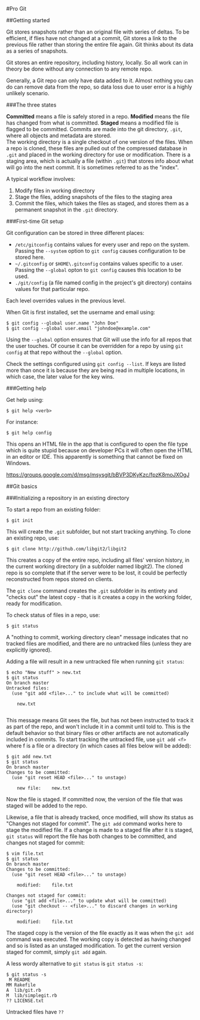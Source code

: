 #Pro Git

##Getting started

Git stores snapshots rather than an
original file with series of deltas.
To be efficient, if flies have not
changed at a commit, Git stores a 
link to the previous file rather than
storing the entire file again.  Git
thinks about its data as a series of
snapshots.

Git stores an entire repository, 
including history, locally.  So all
work can in theory be done without
any connection to any remote repo.

Generally, a Git repo can only have
data added to it.  Almost nothing 
you can do can remove data from the
repo, so data loss due to user error
is a highly unlikely scenario.

###The three states

**Committed** means a file is
safely stored in a repo.  **Modified**
means the file has changed from what
is committed.  **Staged** means a
modified file is flagged to be 
committed.  Commits are made into 
the git directory, `.git`, where all
objects and metadata are stored.  
The working directory is a single 
checkout of one version of the files.
When a repo is cloned, these files 
are pulled out of the compressed 
database in `.git` and placed in the
working directory for use or modification.
There is a staging area, which is 
actually a file (within `.git`) that
stores info about what will go into 
the next commit.  It is sometimes
referred to as the "index".  

A typical workflow involves:

1. Modify files in working directory
2. Stage the files, adding snapshots of the 
files to the staging area
3. Commit the files, which takes the 
files as staged, and stores them as
a permanent snapshot in the `.git`
directory.


###First-time Git setup

Git configuration can be stored in
three different places:

- `/etc/gitconfig` contains values for
every user and repo on the system.
Passing the `--system` option to 
`git config` causes configuration to
be stored here.
- `~/.gitconfig` or `$HOME\.gitconfig`
 contains values 
specific to a user.  Passing the `--global`
opton to `git config` causes this
location to be used.
- `./git/config` (a file named config
in the project's git directory) contains
values for that particular repo.

Each level overrides values in the 
previous level.

When Git is first installed, set the
username and email using:

```shell
$ git config --global user.name "John Doe"
$ git config --global user.email "johndoe@example.com"
```

Using the `--global` option ensures
that Git will use the info for all
repos that the user touches.  Of
course it can be overridden for a
repo by using `git config` at that
repo without the `--global` option.

Check the settings configured using
`git config --list`.  If keys are 
listed more than once it is because
they are being read in multiple 
locations, in which case, the later
value for the key wins.


###Getting help

Get help using:

```shell
$ git help <verb>
```

For instance:

```shell
$ git help config
```

This opens an HTML file in the app
that is configured to open the file
type which is quite stupid because
on developer PCs it will often open
the HTML in an editor or IDE.  This
apparently is something that cannot
be fixed on Windows.  

https://groups.google.com/d/msg/msysgit/bBVP3DKyKzc/fpzK8moJXOgJ


##Git basics

###Initializing a repository in an existing directory

To start a repo from an existing folder:

```shell
$ git init
```

This will create the `.git` subfolder, but
not start tracking anything.  To clone an
existing repo, use:

```shell
$ git clone http://github.com/libgit2/libgit2
```

This creates a copy of the entire repo,
including all files' version history, in
the current working directory (in a subfolder
named libgit2).  The cloned
repo is so complete that if the server were
to be lost, it could be perfectly reconstructed
from repos stored on clients. 

The `git clone` command creates the `.git`
subfolder in its entirety and "checks out"
the latest copy - that is it creates a copy
in the working folder, ready for modification.

To check status of files in a repo, use:

```shell
$ git status
```

A "nothing to commit, working directory clean"
message indicates that no tracked files are
modified, and there are no untracked files
(unless they are explicitly ignored).

Adding a file will result in a new untracked
file when running `git status`:

```shell
$ echo "New stuff" > new.txt
$ git status
On branch master
Untracked files:
  (use "git add <file>..." to include what will be committed)
  
    new.txt
	
```

This message means Git sees the file, but 
has not been instructed to track it as 
part of the repo, and won't include it in
a commit until told to.  This is the default
behavior so that binary files or other
artifacts are not automatically included in
commits.  To start tracking the untracked
file, use `git add <f>` where f is a file
or a directory (in which cases all files
below will be added):

```shell
$ git add new.txt
$ git status
On branch master
Changes to be committed:
  (use "git reset HEAD <file>..." to unstage)
  
    new file:    new.txt
```

Now the file is staged.  If committed now,
the version of the file that was staged
will be added to the repo.

Likewise, a file that is already tracked,
once modified, will show its status as
"Changes not staged for commit".  The
`git add` command works here to stage the
modified file. If a change is made to a 
staged file after it is staged, `git status`
will report the file has both changes to
be committed, and changes not staged for
commit:

```shell
$ vim file.txt
$ git status
On branch master
Changes to be committed:
  (use "git reset HEAD <file>..." to unstage)
  
    modified:    file.txt
	
Changes not staged for commit:
  (use "git add <file>..." to update what will be committed)
  (use "git checkout -- <file>..." to discard changes in working directory)
  
    modified:    file.txt
```

The staged copy is the version of the file
exactly as it was when the `git add` command
was executed.  The working copy is detected
as having changed and so is listed as an
unstaged modification.  To get the current
version staged for commit, simply 
`git add` again.

A less wordy alternative to `git status` is
`git status -s`:

```shell
$ git status -s
 M README
MM Rakefile
A  lib/git.rb
M  lib/simplegit.rb
?? LICENSE.txt
```

Untracked files have `??`